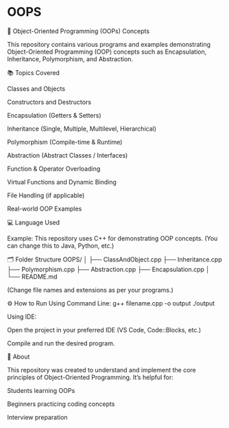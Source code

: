 # OOPS
🧠 Object-Oriented Programming (OOPs) Concepts

This repository contains various programs and examples demonstrating Object-Oriented Programming (OOP) concepts such as Encapsulation, Inheritance, Polymorphism, and Abstraction.

📚 Topics Covered

Classes and Objects

Constructors and Destructors

Encapsulation (Getters & Setters)

Inheritance (Single, Multiple, Multilevel, Hierarchical)

Polymorphism (Compile-time & Runtime)

Abstraction (Abstract Classes / Interfaces)

Function & Operator Overloading

Virtual Functions and Dynamic Binding

File Handling (if applicable)

Real-world OOP Examples

💻 Language Used

Example:
This repository uses C++ for demonstrating OOP concepts.
(You can change this to Java, Python, etc.)

🗂 Folder Structure
OOPS/
│
├── ClassAndObject.cpp
├── Inheritance.cpp
├── Polymorphism.cpp
├── Abstraction.cpp
├── Encapsulation.cpp
│
└── README.md


(Change file names and extensions as per your programs.)

⚙️ How to Run
Using Command Line:
g++ filename.cpp -o output
./output

Using IDE:

Open the project in your preferred IDE (VS Code, Code::Blocks, etc.)

Compile and run the desired program.

🚀 About

This repository was created to understand and implement the core principles of Object-Oriented Programming.
It’s helpful for:

Students learning OOPs

Beginners practicing coding concepts

Interview preparation
